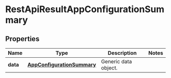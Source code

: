 
# RestApiResultAppConfigurationSummary

## Properties
Name | Type | Description | Notes
------------ | ------------- | ------------- | -------------
**data** | [**AppConfigurationSummary**](AppConfigurationSummary.md) | Generic data object. | 



